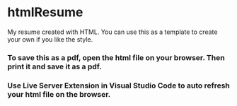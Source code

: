 # htmlResume
My resume created with HTML. You can use this as a template to create your own if you like the style.

### To save this as a pdf, open the html file on your browser. Then print it and save it as a pdf.

### Use Live Server Extension in Visual Studio Code to auto refresh your html file on the browser.
